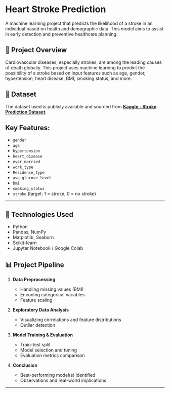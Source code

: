 # Heart Stroke Prediction

A machine learning project that predicts the likelihood of a stroke in an individual based on health and demographic data. This model aims to assist in early detection and preventive healthcare planning.


## 🧠 Project Overview

Cardiovascular diseases, especially strokes, are among the leading causes of death globally. This project uses machine learning to predict the possibility of a stroke based on input features such as age, gender, hypertension, heart disease, BMI, smoking status, and more.


## 📁 Dataset

The dataset used is publicly available and sourced from **[Kaggle - Stroke Prediction Dataset](https://www.kaggle.com/fedesoriano/stroke-prediction-dataset)**.


## Key Features:
- `gender`
- `age`
- `hypertension`
- `heart_disease`
- `ever_married`
- `work_type`
- `Residence_type`
- `avg_glucose_level`
- `bmi`
- `smoking_status`
- `stroke` (target: 1 = stroke, 0 = no stroke)

---

## 🔧 Technologies Used

- Python
- Pandas, NumPy
- Matplotlib, Seaborn
- Scikit-learn
- Jupyter Notebook / Google Colab


## 📊 Project Pipeline

1. **Data Preprocessing**
   - Handling missing values (BMI)
   - Encoding categorical variables
   - Feature scaling

2. **Exploratory Data Analysis**
   - Visualizing correlations and feature distributions
   - Outlier detection

3. **Model Training & Evaluation**
   - Train-test split
   - Model selection and tuning
   - Evaluation metrics comparison

4. **Conclusion**
   - Best-performing model(s) identified
   - Observations and real-world implications

---
